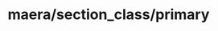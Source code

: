 ---
layout: default
title:  "maera/section_class/primary"
category: development
tags: development
---